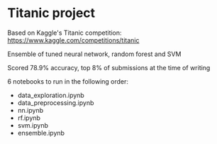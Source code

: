 # Titanic project

Based on Kaggle's Titanic competition: https://www.kaggle.com/competitions/titanic

Ensemble of tuned neural network, random forest and SVM

Scored 78.9% accuracy, top 8% of submissions at the time of writing

6 notebooks to run in the following order:
- data_exploration.ipynb
- data_preprocessing.ipynb
- nn.ipynb
- rf.ipynb
- svm.ipynb
- ensemble.ipynb
